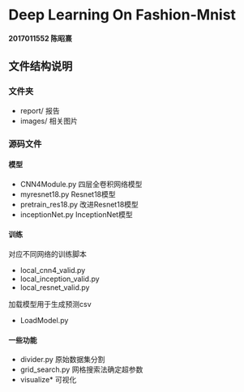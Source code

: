 <!--
 * @Description: 
 * @Author: Zhaoxi Chen
 * @Github: https://github.com/FrozenBurning
 * @Date: 2020-03-14 13:06:12
 * @LastEditors: Zhaoxi Chen
 * @LastEditTime: 2020-03-14 13:13:29
 -->
# Deep Learning On Fashion-Mnist

**2017011552 陈昭熹**

## 文件结构说明

### 文件夹

- report/ 报告
- images/ 相关图片

### 源码文件

#### 模型

- CNN4Module.py  四层全卷积网络模型
- myresnet18.py  Resnet18模型
- pretrain_res18.py  改进Resnet18模型
- inceptionNet.py InceptionNet模型

#### 训练

对应不同网络的训练脚本

- local_cnn4_valid.py 
- local_inception_valid.py
- local_resnet_valid.py

加载模型用于生成预测csv

- LoadModel.py

#### 一些功能

- divider.py  原始数据集分割
- grid_search.py  网格搜索法确定超参数
- visualize*  可视化
